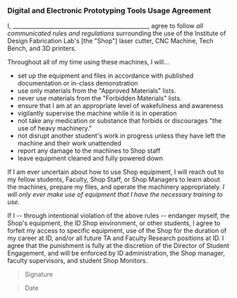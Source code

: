### Digital and Electronic Prototyping Tools Usage Agreement

I, ________________________________________________, agree to follow *all communicated rules and regulations* surrounding the use of the Institute of Design Fabrication Lab's [the "Shop"] laser cutter, CNC Machine, Tech Bench, and 3D printers. 

Throughout all of my time using these machines, I will...

- set up the equipment and files in accordance with published documentation or in-class demonstration
- use only materials from the "Approved Materials" lists.
- never use materials from the "Forbidden Materials" lists.
- ensure that I am at an appropriate level of wakefulness and awareness
- vigilantly supervise the machine while it is in operation
- not take any medication or substance that forbids or discourages "the use of heavy machinery."
- not disrupt another student's work in progress unless they have left the machine and their work unattended
- report any damage to the machines to Shop staff
- leave equipment cleaned and fully powered down

If I am ever uncertain about how to use Shop equipment, I will reach out to my fellow students, Faculty, Shop Staff, or Shop Managers to learn about the machines, prepare my files, and operate the machinery appropriately. *I will only ever make use of equipment that I have the necessary training to use.*

If I -- through intentional violation of the above rules -- endanger myself, the Shop's equipment, the ID Shop environment, or other students, I agree to forfeit my access to specific equipment, use of the Shop for the duration of my career at ID, and/or all future TA and Faculty Research positions at ID. I agree that the punishment is fully at the discretion of the Director of Student Engagement, and will be enforced by ID administration, the Shop manager, faculty supervisors, and student Shop Monitors.

> Signature


> Date
